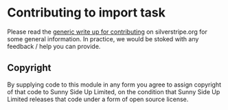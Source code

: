 # Contributing to import task

Please read the [generic write up for contributing](https://docs.silverstripe.org/en/4.0/contributing/) on silverstripe.org for some general information.  In practice, we would be stoked with any feedback / help you can provide.

## Copyright

By supplying code to this module in any form you agree to assign copyright of that code to Sunny Side Up Limited, on the condition that Sunny Side Up Limited releases that code under a form of open source license.

